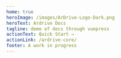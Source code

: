 ```yaml
---
home: true
heroImage: /images/ArDrive-Logo-Dark.png
heroText: Ardrive Docs
tagline: demo of docs through vuepress
actionText: Quick Start →
actionLink: /ardrive-core/
footer: A work in progress
---
```


